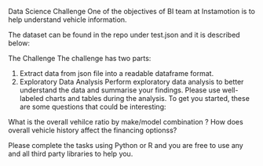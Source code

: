 Data Science Challenge
One of the objectives of BI team at  Instamotion is to help understand vehicle information.

The dataset can be found in the repo under test.json and it is described below:


The Challenge
The challenge has two parts:
1. Extract data from json file into a readable dataframe format.
2. Exploratory Data Analysis
  Perform exploratory data analysis to better understand the data and summarise your findings. 
  Please use well-labeled charts and tables during the analysis. To get you started, these are some questions that could be interesting:

  What is the overall vehilce ratio by make/model combination ?
  How does overall vehicle history affect the financing optionss?


Please complete the tasks using Python or R and you are free to use any and all third party libraries to help you.

